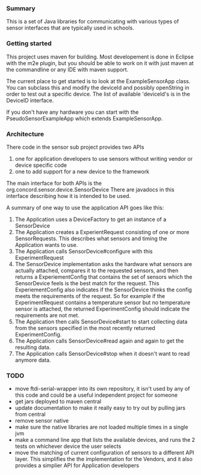 ### Summary

This is a set of Java libraries for communicating with various types of sensor interfaces that
are typically used in schools.

### Getting started

This project uses maven for building. Most developement is done in Eclipse with the m2e plugin,
but you should be able to work on it with just maven at the commandline or any IDE with maven support.

The current place to get started is to look at the ExampleSensorApp class. You can subclass this
and modify the deviceId and possibly openString in order to test out a specific device.
The list of available 'deviceId's is in the DeviceID interface.

If you don't have any hardware you can start with the PseudoSensorExampleApp which extends ExampleSensorApp.

### Architecture

There code in the sensor sub project provides two APIs

1. one for application developers to use sensors without writing vendor or device specific code
2. one to add support for a new device to the framework

The main interface for both APIs is the org.concord.sensor.device.SensorDevice
There are javadocs in this interface describing how it is intended to be used.

A summary of one way to use the application API goes like this:

1. The Application uses a DeviceFactory to get an instance of a SensorDevice
2. The Application creates a ExperientRequest consisting of one or more SensorRequests.
   This describes what sensors and timing the Application wants to use.
3. The Application calls SensorDevice#configure with this ExperimentRequest
4. The SensorDevice implementation asks the hardware what sensors are actually attached,
   compares it to the requested sensors, and then returns a ExperiementConfig that contains
   the set of sensors which the SensorDevice feels is the best match for the request.
   This ExperiementConfig also indicates if the SensorDevice thinks the config meets the
   requirements of the request. So for example if the ExperimentRequest contains a temperature
   sensor but no temperature sensor is attached, the returned ExperimentConfig should indicate
   the requirements are not met.
5. The Application then calls SensorDevice#start to start collecting data from the sensors
   specified in the most recently returned ExperimentConfig.
6. The Application calls SensorDevice#read again and again to get the resulting data.
7. The Application calls SensorDevice#stop when it doesn't want to read anymore data.


### TODO

- move ftdi-serial-wrapper into its own repository, it isn't used by any of this code and could be a useful independent project for someone
- get jars deployed to maven central
- update documentation to make it really easy to try out by pulling jars from central
- remove sensor native
- make sure the native libraries are not loaded multiple times in a single jvm
- make a command line app that lists the available devices, and runs the 2 tests on whichever device the user selects
- move the matching of current configuration of sensors to a different API layer. This simplifies the
  the implementation for the Vendors, and it also provides a simplier API for Application developers
